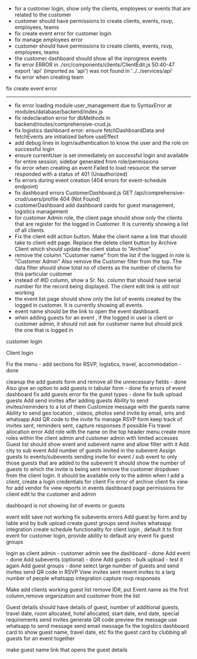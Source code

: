 - for a customer login, show only the clients, employees or events that are related to the customer 
- customer should have permissions to create clients, events, rsvp, employees, teams
- fix create event error for customer login
- fix manage employees error
- customer should have permissions to create clients, events, rsvp, employees, teams
- the customer dashboard should show all the inprogress events
- fix error ERROR in ./src/components/clients/ClientEdit.js 50:40-47 export 'api' (imported as 'api') was not found in '../../services/api'
- fix error when creating team

fix create event error 

---

- fix error loading module user_management due to SyntaxError at modules/database/backend/index.js
- fix redeclaration error for dbMethods in backend/routes/comprehensive-crud.js
- fix logistics dashboard error: ensure fetchDashboardData and fetchEvents are initialized before useEffect
- add debug lines in login/authentication to know the user and the role on successful login
- ensure currentUser is set immediately on successful login and available for entire session; sidebar generated from role/permissions
- fix error when creating an event Failed to load resource: the server responded with a status of 401 (Unauthorized)
- fix errors during event creation (404 errors for event-schedule endpoint)
- fix dashboard errors CustomerDashboard.js GET /api/comprehensive-crud/users/profile 404 (Not Found)
- customerDashboard add dashboard cards for guest management, logistics management
- for customer Admin role, the client page should show only the clients that are register for the logged in Customer. It is currently showing a list of all clients
- Fix the client edit action button. Make the client name a link that should take to client edit page. Replace the delete client button by Archive Client which should update the client status to "Archive"
- remove the column "Customer name" from the list if the logged in role is "Customer Admin" Also remove the Customer filter from the top. The data filter should show total no of clients as the number of clients for this particular customer
- instead of #ID column, show a Sr. No. column that should have serial number for the record being displayed. The client edit link is still not working
- the event list page should show only the list of events created by the logged in customer. It is currently showing all events.
- event name should be the link to open the event dashboard.
- when adding guests for an event , if the logged in user is client or customer admin, it should not ask for customer name but should pick the one that is logged in



customer login 




Client login

Fix the menu - add sections for RSVP, logistics, travel, accommodation - done 

cleanup the add guests form and remove all the unnecessary fields - done
Also give an option to add guests in tabular form - done 
fix errors of event dashboard
fix add guests error
fix the guest types - done
fix bulk upload guests 
Add send invites after adding guests 
Ability to send invites/reminders to a lot of them
Customize message with the guests name
Ability to send geo location , videos, photos 
send invite by email, sms and whatsapp 
Add QR code to the invite 
fix manage RSVP form
keep track of invites sent, reminders sent, capture responses if possible
Fix travel allocation error 
Add role with the name on the top header menu
create more roles within the client admin and customer admin with limited accesses 
Guest list should show event and subevent name and allow filter with it 
Add city to sub event 
Add number of guests invited in the subevent
Assign guests to events/subevents
sending invite for event / sub event to only those guests that are added to the subevent
It should show the number of guests to which the invite is being sent
remove the customer dropdown from the client login. it should be available only to the admin 
when I add a client, create a login credentials for client
Fix error of archive client
fix view for add vendor 
fix view reports in events dashboard page 
permissions for client edit to the customer and admin


dashboard is not showing list of events or guests 

event edit save not working 
fix subevents errors 
Add guest by form and by table and by bulk upload
create guest groups
send invites
whatsapp integration
create schedule functionality
for client login , default it to first event
for customer login, provide ability to default any event
fix guest groups


login as client admin - customer admin
see the dashboard - done 
Add event - done 
Add subevents (optional) - done 
Add guests - bulk upload - test it again
Add guest groups - done
select large number of guests and send invites
send QR code in RSVP
View invites sent
resent invites to a larg number of people 
whatsapp integration 
capture rsvp responses 


Make add clients working
guest list remove ID#, put Event name as the first column,remove organization and customer from the list 

Guest details should have details of guest, number of additional guests, travel date, room allocated, hotel allocated, start date, end date, special requirements 
send invites 
generate QR code
preview the message
use whatsapp to send message 
send email message 
fix the logistics dashboard card to show guest name, travel date, etc
fix the guest card by clubbing all guests for an event together

make guest name link that opens the guest details